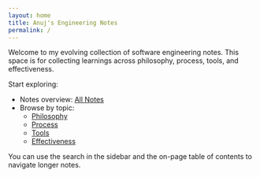 ```yaml
---
layout: home
title: Anuj's Engineering Notes
permalink: /
---
```


Welcome to my evolving collection of software engineering notes. This space is for collecting learnings across philosophy, process, tools, and effectiveness.

Start exploring:

- Notes overview: [All Notes](/notes/)
- Browse by topic:
  - [Philosophy](/notes/philosophy/)
  - [Process](/notes/process/)
  - [Tools](/notes/tools/)
  - [Effectiveness](/notes/effectiveness/)

You can use the search in the sidebar and the on-page table of contents to navigate longer notes.
